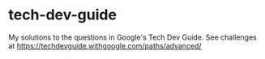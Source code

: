 # tech-dev-guide
My solutions to the questions in Google's Tech Dev Guide. See challenges at https://techdevguide.withgoogle.com/paths/advanced/
